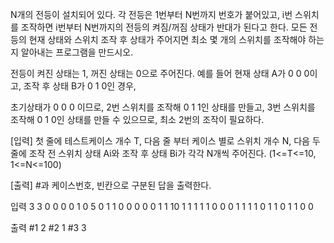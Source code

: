 N개의 전등이 설치되어 있다. 각 전등은 1번부터 N번까지 번호가 붙어있고, i번 스위치를 조작하면 i번부터 N번까지의 전등의 켜짐/꺼짐 상태가 반대가 된다고 한다. 모든 전등의 현재 상태와 스위치 조작 후 상태가 주어지면 최소 몇 개의 스위치를 조작해야 하는지 알아내는 프로그램을 만드시오.

전등이 켜진 상태는 1, 꺼진 상태는 0으로 주어진다.
예를 들어 현재 상태 A가 0 0 0이고, 조작 후 상태 B가 0 1 0인 경우,

초기상태가  0 0 0 이므로,
2번 스위치를 조작해 0 1 1인 상태를 만들고,
3번 스위치를 조작해 0 1 0인 상태를 만들 수 있으므로, 최소 2번의 조작이 필요하다.

[입력]
첫 줄에 테스트케이스 개수 T, 다음 줄 부터 케이스 별로 스위치 개수 N, 다음 두 줄에 조작 전 스위치 상태 Ai와 조작 후 상태 Bi가 각각 N개씩 주어진다.
(1<=T<=10, 1<=N<=100)

[출력]
#과 케이스번호, 빈칸으로 구분된 답을 출력한다.

입력
3
3
0 0 0
0 1 0
5
0 1 1 0 0
0 0 0 1 1
10
1 1 1 1 1 0 0 0 1 1
1 1 0 1 1 0 1 1 0 0


출력
#1 2
#2 1
#3 3